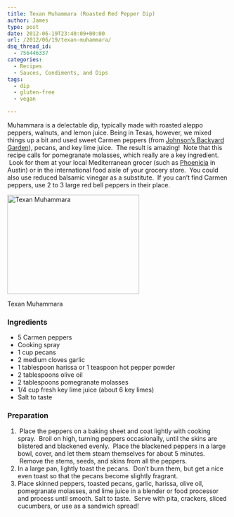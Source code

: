 ```yaml
---
title: Texan Muhammara (Roasted Red Pepper Dip)
author: James
type: post
date: 2012-06-19T23:40:09+00:00
url: /2012/06/19/texan-muhammara/
dsq_thread_id:
  - 756446337
categories:
  - Recipes
  - Sauces, Condiments, and Dips
tags:
  - dip
  - gluten-free
  - vegan

---
```

Muhammara is a delectable dip, typically made with roasted aleppo peppers, walnuts, and lemon juice. Being in Texas, however, we mixed things up a bit and used sweet Carmen peppers (from <a title="JBG Organic" href="http://www.jbgorganic.com" target="_blank">Johnson&#8217;s Backyard Garden</a>), pecans, and key lime juice.  The result is amazing!  Note that this recipe calls for pomegranate molasses, which really are a key ingredient.  Look for them at your local Mediterranean grocer (such as <a title="Phoenicia Bakery and Deli" href="http://www.phoeniciabakery.com/" target="_blank">Phoenicia</a> in Austin) or in the international food aisle of your grocery store.  You could also use reduced balsamic vinegar as a substitute.  If you can&#8217;t find Carmen peppers, use 2 to 3 large red bell peppers in their place.

<div id="attachment_1021" style="width: 310px" class="wp-caption alignright">
  <a href="{{% mediaroot %}}uploads/2012/06/muhamarra.jpg" rel="lightbox[1020]"><img class="size-medium wp-image-1021  " title="Texan Muhammara" src="{{% mediaroot %}}uploads/2012/06/muhamarra-300x225.jpg" alt="Texan Muhammara" width="300" height="225" srcset="{{% mediaroot %}}uploads/2012/06/muhamarra-300x225.jpg 300w, {{% mediaroot %}}uploads/2012/06/muhamarra-400x300.jpg 400w, {{% mediaroot %}}uploads/2012/06/muhamarra.jpg 900w" sizes="(max-width: 300px) 100vw, 300px" /></a>
  
  <p class="wp-caption-text">
    Texan Muhammara
  </p>
</div>

### Ingredients

  * 5 Carmen peppers
  * Cooking spray
  * 1 cup pecans
  * 2 medium cloves garlic
  * 1 tablespoon harissa or 1 teaspoon hot pepper powder
  * 2 tablespoons olive oil
  * 2 tablespoons pomegranate molasses
  * 1/4 cup fresh key lime juice (about 6 key limes)
  * Salt to taste

### Preparation

  1.  Place the peppers on a baking sheet and coat lightly with cooking spray.  Broil on high, turning peppers occasionally, until the skins are blistered and blackened evenly.  Place the blackened peppers in a large bowl, cover, and let them steam themselves for about 5 minutes.  Remove the stems, seeds, and skins from all the peppers.
  2. In a large pan, lightly toast the pecans.  Don&#8217;t burn them, but get a nice even toast so that the pecans become slightly fragrant.
  3. Place skinned peppers, toasted pecans, garlic, harissa, olive oil, pomegranate molasses, and lime juice in a blender or food processor and process until smooth. Salt to taste.  Serve with pita, crackers, sliced cucumbers, or use as a sandwich spread!